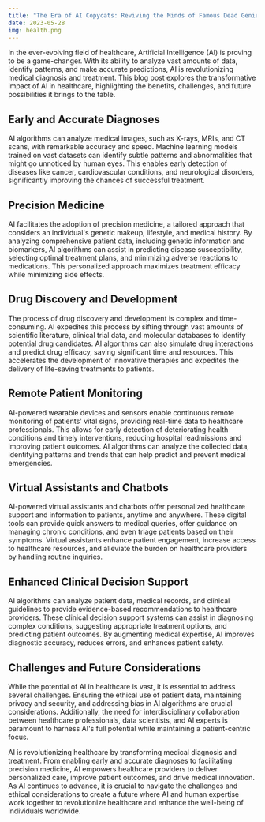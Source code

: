 ```yaml
---
title: "The Era of AI Copycats: Reviving the Minds of Famous Dead Geniuses"
date: 2023-05-28
img: health.png
---
```

In the ever-evolving field of healthcare, Artificial Intelligence (AI) is proving to be a game-changer. With its ability to analyze vast amounts of data, identify patterns, and make accurate predictions, AI is revolutionizing medical diagnosis and treatment. This blog post explores the transformative impact of AI in healthcare, highlighting the benefits, challenges, and future possibilities it brings to the table.

## Early and Accurate Diagnoses
AI algorithms can analyze medical images, such as X-rays, MRIs, and CT scans, with remarkable accuracy and speed. Machine learning models trained on vast datasets can identify subtle patterns and abnormalities that might go unnoticed by human eyes. This enables early detection of diseases like cancer, cardiovascular conditions, and neurological disorders, significantly improving the chances of successful treatment.

## Precision Medicine
AI facilitates the adoption of precision medicine, a tailored approach that considers an individual's genetic makeup, lifestyle, and medical history. By analyzing comprehensive patient data, including genetic information and biomarkers, AI algorithms can assist in predicting disease susceptibility, selecting optimal treatment plans, and minimizing adverse reactions to medications. This personalized approach maximizes treatment efficacy while minimizing side effects.

## Drug Discovery and Development
The process of drug discovery and development is complex and time-consuming. AI expedites this process by sifting through vast amounts of scientific literature, clinical trial data, and molecular databases to identify potential drug candidates. AI algorithms can also simulate drug interactions and predict drug efficacy, saving significant time and resources. This accelerates the development of innovative therapies and expedites the delivery of life-saving treatments to patients.

## Remote Patient Monitoring
AI-powered wearable devices and sensors enable continuous remote monitoring of patients' vital signs, providing real-time data to healthcare professionals. This allows for early detection of deteriorating health conditions and timely interventions, reducing hospital readmissions and improving patient outcomes. AI algorithms can analyze the collected data, identifying patterns and trends that can help predict and prevent medical emergencies.

## Virtual Assistants and Chatbots
AI-powered virtual assistants and chatbots offer personalized healthcare support and information to patients, anytime and anywhere. These digital tools can provide quick answers to medical queries, offer guidance on managing chronic conditions, and even triage patients based on their symptoms. Virtual assistants enhance patient engagement, increase access to healthcare resources, and alleviate the burden on healthcare providers by handling routine inquiries.

## Enhanced Clinical Decision Support
AI algorithms can analyze patient data, medical records, and clinical guidelines to provide evidence-based recommendations to healthcare providers. These clinical decision support systems can assist in diagnosing complex conditions, suggesting appropriate treatment options, and predicting patient outcomes. By augmenting medical expertise, AI improves diagnostic accuracy, reduces errors, and enhances patient safety.

## Challenges and Future Considerations
While the potential of AI in healthcare is vast, it is essential to address several challenges. Ensuring the ethical use of patient data, maintaining privacy and security, and addressing bias in AI algorithms are crucial considerations. Additionally, the need for interdisciplinary collaboration between healthcare professionals, data scientists, and AI experts is paramount to harness AI's full potential while maintaining a patient-centric focus.

AI is revolutionizing healthcare by transforming medical diagnosis and treatment. From enabling early and accurate diagnoses to facilitating precision medicine, AI empowers healthcare providers to deliver personalized care, improve patient outcomes, and drive medical innovation. As AI continues to advance, it is crucial to navigate the challenges and ethical considerations to create a future where AI and human expertise work together to revolutionize healthcare and enhance the well-being of individuals worldwide.